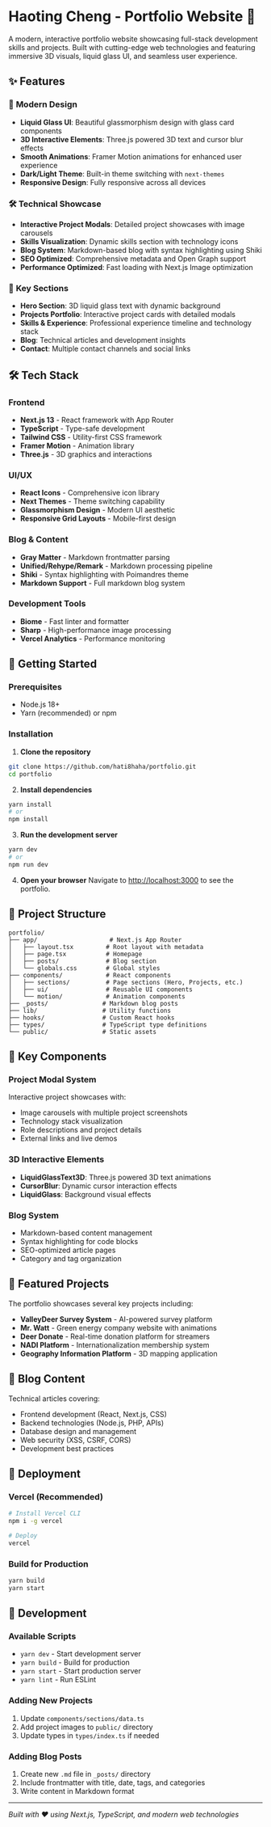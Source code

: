# Haoting Cheng - Portfolio Website 🚀

A modern, interactive portfolio website showcasing full-stack development skills and projects. Built with cutting-edge web technologies and featuring immersive 3D visuals, liquid glass UI, and seamless user experience.

## ✨ Features

### 🎨 **Modern Design**
- **Liquid Glass UI**: Beautiful glassmorphism design with glass card components
- **3D Interactive Elements**: Three.js powered 3D text and cursor blur effects
- **Smooth Animations**: Framer Motion animations for enhanced user experience
- **Dark/Light Theme**: Built-in theme switching with `next-themes`
- **Responsive Design**: Fully responsive across all devices

### 🛠 **Technical Showcase**
- **Interactive Project Modals**: Detailed project showcases with image carousels
- **Skills Visualization**: Dynamic skills section with technology icons
- **Blog System**: Markdown-based blog with syntax highlighting using Shiki
- **SEO Optimized**: Comprehensive metadata and Open Graph support
- **Performance Optimized**: Fast loading with Next.js Image optimization

### 📱 **Key Sections**
- **Hero Section**: 3D liquid glass text with dynamic background
- **Projects Portfolio**: Interactive project cards with detailed modals
- **Skills & Experience**: Professional experience timeline and technology stack
- **Blog**: Technical articles and development insights
- **Contact**: Multiple contact channels and social links

## 🛠 Tech Stack

### **Frontend**
- **Next.js 13** - React framework with App Router
- **TypeScript** - Type-safe development
- **Tailwind CSS** - Utility-first CSS framework
- **Framer Motion** - Animation library
- **Three.js** - 3D graphics and interactions

### **UI/UX**
- **React Icons** - Comprehensive icon library
- **Next Themes** - Theme switching capability
- **Glassmorphism Design** - Modern UI aesthetic
- **Responsive Grid Layouts** - Mobile-first design

### **Blog & Content**
- **Gray Matter** - Markdown frontmatter parsing
- **Unified/Rehype/Remark** - Markdown processing pipeline
- **Shiki** - Syntax highlighting with Poimandres theme
- **Markdown Support** - Full markdown blog system

### **Development Tools**
- **Biome** - Fast linter and formatter
- **Sharp** - High-performance image processing
- **Vercel Analytics** - Performance monitoring

## 🚀 Getting Started

### Prerequisites
- Node.js 18+ 
- Yarn (recommended) or npm

### Installation

1. **Clone the repository**
```bash
git clone https://github.com/hati8haha/portfolio.git
cd portfolio
```

2. **Install dependencies**
```bash
yarn install
# or
npm install
```

3. **Run the development server**
```bash
yarn dev
# or
npm run dev
```

4. **Open your browser**
Navigate to [http://localhost:3000](http://localhost:3000) to see the portfolio.

## 📁 Project Structure

```
portfolio/
├── app/                    # Next.js App Router
│   ├── layout.tsx         # Root layout with metadata
│   ├── page.tsx           # Homepage
│   ├── posts/             # Blog section
│   └── globals.css        # Global styles
├── components/            # React components
│   ├── sections/          # Page sections (Hero, Projects, etc.)
│   ├── ui/                # Reusable UI components
│   └── motion/            # Animation components
├── _posts/               # Markdown blog posts
├── lib/                  # Utility functions
├── hooks/                # Custom React hooks
├── types/                # TypeScript type definitions
└── public/               # Static assets
```

## 🎯 Key Components

### **Project Modal System**
Interactive project showcases with:
- Image carousels with multiple project screenshots
- Technology stack visualization
- Role descriptions and project details
- External links and live demos

### **3D Interactive Elements**
- **LiquidGlassText3D**: Three.js powered 3D text animations
- **CursorBlur**: Dynamic cursor interaction effects
- **LiquidGlass**: Background visual effects

### **Blog System**
- Markdown-based content management
- Syntax highlighting for code blocks
- SEO-optimized article pages
- Category and tag organization

## 🌟 Featured Projects

The portfolio showcases several key projects including:

- **ValleyDeer Survey System** - AI-powered survey platform
- **Mr. Watt** - Green energy company website with animations
- **Deer Donate** - Real-time donation platform for streamers
- **NADI Platform** - Internationalization membership system
- **Geography Information Platform** - 3D mapping application

## 📝 Blog Content

Technical articles covering:
- Frontend development (React, Next.js, CSS)
- Backend technologies (Node.js, PHP, APIs)
- Database design and management
- Web security (XSS, CSRF, CORS)
- Development best practices

## 🚀 Deployment

### **Vercel (Recommended)**
```bash
# Install Vercel CLI
npm i -g vercel

# Deploy
vercel
```

### **Build for Production**
```bash
yarn build
yarn start
```

## 🔧 Development

### **Available Scripts**
- `yarn dev` - Start development server
- `yarn build` - Build for production
- `yarn start` - Start production server
- `yarn lint` - Run ESLint

### **Adding New Projects**
1. Update `components/sections/data.ts`
2. Add project images to `public/` directory
3. Update types in `types/index.ts` if needed

### **Adding Blog Posts**
1. Create new `.md` file in `_posts/` directory
2. Include frontmatter with title, date, tags, and categories
3. Write content in Markdown format


---

*Built with ❤️ using Next.js, TypeScript, and modern web technologies*
